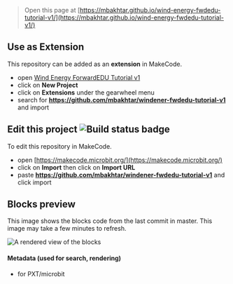 
> Open this page at [https://mbakhtar.github.io/wind-energy-fwdedu-tutorial-v1/](https://mbakhtar.github.io/wind-energy-fwdedu-tutorial-v1/)

## Use as Extension

This repository can be added as an **extension** in MakeCode.

* open [Wind Energy ForwardEDU Tutorial v1](https://makecode.microbit.org/#tutorial:github:mbakhtar/wind-energy-fwdedu-tutorial-v1/windener-fwdedu-tutorial-v1)
* click on **New Project**
* click on **Extensions** under the gearwheel menu
* search for **https://github.com/mbakhtar/windener-fwdedu-tutorial-v1** and import

## Edit this project ![Build status badge](https://github.com/mbakhtar/windener-fwdedu-tutorial-v1/workflows/MakeCode/badge.svg)

To edit this repository in MakeCode.

* open [https://makecode.microbit.org/](https://makecode.microbit.org/)
* click on **Import** then click on **Import URL**
* paste **https://github.com/mbakhtar/windener-fwdedu-tutorial-v1** and click import

## Blocks preview

This image shows the blocks code from the last commit in master.
This image may take a few minutes to refresh.

![A rendered view of the blocks](https://github.com/mbakhtar/windener-fwdedu-tutorial-v1/raw/master/.github/makecode/blocks.png)

#### Metadata (used for search, rendering)

* for PXT/microbit
<script src="https://makecode.com/gh-pages-embed.js"></script><script>makeCodeRender("{{ site.makecode.home_url }}", "{{ site.github.owner_name }}/{{ site.github.repository_name }}");</script>
